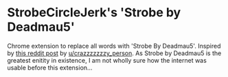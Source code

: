# StrobeCircleJerk's 'Strobe by Deadmau5'

Chrome extension to replace all words with 'Strobe By Deadmau5'. 
Inspired by [this reddit post](https://www.reddit.com/r/strobecirclejerk/comments/askw0q/we_need_a_strobe_google_chrome_add_on/) by [u/crazzzzzzzy_person](https://www.reddit.com/user/crazzzzzzzy_person).
As Strobe by Deadmau5 is the greatest enitity in existence, I am not wholly sure how the internet was usable before this extension...
